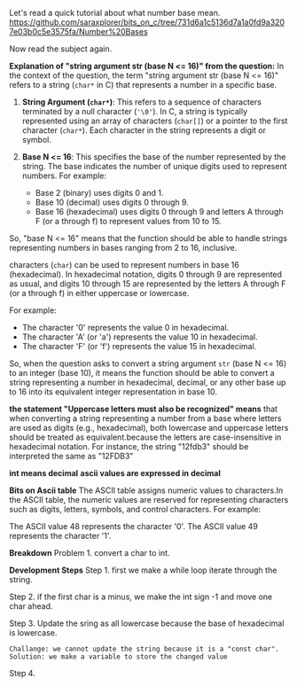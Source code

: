 Let's read a quick tutorial about what number base mean.
https://github.com/saraxplorer/bits_on_c/tree/731d6a1c5136d7a1a0fd9a3207e03b0c5e3575fa/Number%20Bases

Now read the subject again. 

**Explanation of "string argument str (base N <= 16)" from the question:**
In the context of the question, the term "string argument str (base N <= 16)" refers to a string (`char*` in C) that represents a number in a specific base.

1. **String Argument (`char*`)**: This refers to a sequence of characters terminated by a null character (`'\0'`). In C, a string is typically represented using an array of characters (`char[]`) or a pointer to the first character (`char*`). Each character in the string represents a digit or symbol.

2. **Base N <= 16**: This specifies the base of the number represented by the string. The base indicates the number of unique digits used to represent numbers. For example:
   - Base 2 (binary) uses digits 0 and 1.
   - Base 10 (decimal) uses digits 0 through 9.
   - Base 16 (hexadecimal) uses digits 0 through 9 and letters A through F (or a through f) to represent values from 10 to 15.

So, "base N <= 16" means that the function should be able to handle strings representing numbers in bases ranging from 2 to 16, inclusive.

characters (`char`) can be used to represent numbers in base 16 (hexadecimal). In hexadecimal notation, digits 0 through 9 are represented as usual, and digits 10 through 15 are represented by the letters A through F (or a through f) in either uppercase or lowercase.

For example:
- The character '0' represents the value 0 in hexadecimal.
- The character 'A' (or 'a') represents the value 10 in hexadecimal.
- The character 'F' (or 'f') represents the value 15 in hexadecimal.

So, when the question asks to convert a string argument `str` (base N <= 16) to an integer (base 10), it means the function should be able to convert a string representing a number in hexadecimal, decimal, or any other base up to 16 into its equivalent integer representation in base 10.

**the statement "Uppercase letters must also be recognized" means** 
that when converting a string representing a number from a base where letters are used as digits (e.g., hexadecimal), 
both lowercase and uppercase letters should be treated as equivalent.because the letters are case-insensitive in hexadecimal notation. 
For instance, the string "12fdb3" should be interpreted the same as "12FDB3" 

**int means decimal**
**ascii values are expressed in decimal**

**Bits on Ascii table**
The ASCII table assigns numeric values to characters.In the ASCII table, the numeric values are reserved for representing characters such as digits, letters, symbols, and control characters. For example:

The ASCII value 48 represents the character '0'.
The ASCII value 49 represents the character '1'.


**Breakdown**
Problem 1. convert a char to int.  







**Development Steps**
Step 1. first we make a while loop iterate through the string.

Step 2. if the first char is a minus, we make the int sign -1 and move one char ahead.

Step 3. Update the sring as all lowercase because the base of hexadecimal is lowercase.

    Challange: we cannot update the string because it is a "const char".
    Solution: we make a variable to store the changed value
Step 4. 
